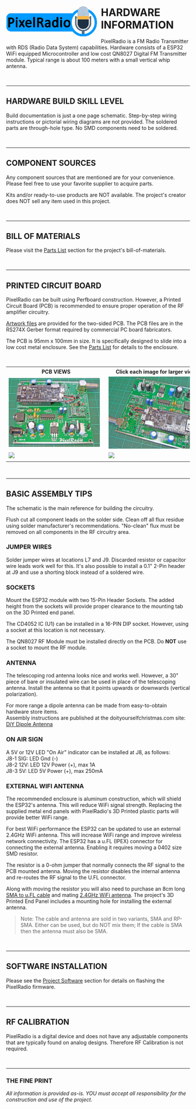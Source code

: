 # <img style="padding-right: 10px; padding-bottom: 5px;" align="left" src="../Images/RadioLogo300.gif" width="250">

# HARDWARE INFORMATION

PixelRadio is a FM Radio Transmitter with RDS (Radio Data System) capabilities.
Hardware consists of a ESP32 WiFi equipped Microcontroller and low cost QN8027 Digital FM Transmitter module.
Typical range is about 100 meters with a small vertical whip antenna.

&nbsp;&nbsp;&nbsp;

---

## HARDWARE BUILD SKILL LEVEL

Build documentation is just a one page schematic.
Step-by-step wiring instructions or pictorial wiring diagrams are not provided.
The soldered parts are through-hole type.
No SMD components need to be soldered.

&nbsp;&nbsp;&nbsp;

---

## COMPONENT SOURCES

Any component sources that are mentioned are for your convenience. Please feel free to use your favorite supplier to acquire parts.

Kits and/or ready-to-use products are NOT available.
The project's creator does NOT sell any item used in this project.

&nbsp;&nbsp;&nbsp;

---

## BILL OF MATERIALS

Please visit the [Parts List](./PartsList.md) section for the project's bill-of-materials.

&nbsp;&nbsp;&nbsp;

---

## PRINTED CIRCUIT BOARD

PixelRadio can be built using Perfboard construction.
However, a Printed Circuit Board (PCB) is recommended to ensure proper operation of the RF amplifier circuitry.

[Artwork files](../Artwork) are provided for the two-sided PCB.
The PCB files are in the RS274X Gerber format required by commercial PC board fabricators.

The PCB is 95mm x 100mm in size.
It is specifically designed to slide into a low cost metal enclosure.
See the [Parts List](./PartsList.md) for details to the enclosure.

&nbsp;&nbsp;&nbsp;

<table>
  <tr>
    <th>PCB VIEWS</th>
    <th>Click each image for larger view</th>
  </tr>
  <tr>
    <td><img style="padding-right: 10px; padding-bottom: 5px;" align="left" src="../Images/pcb_RevB1_1500.png" width="250"></td>
    <td><img style="padding-right: 10px; padding-bottom: 5px;" align="left" src="../Images/pcb_RevB4_1500.png" width="250"></td>
  </tr>
  <tr>
    <td><img style="padding-right: 10px; padding-bottom: 5px;" align="left" src="../Images/pcb_RevB2_1500.png" width="250"></td>
    <td><img style="padding-right: 10px; padding-bottom: 5px;" align="left" src="../Images/pcb_RevB3_1500.png" width="250"></td>
  </tr>
</table>

&nbsp;&nbsp;&nbsp;

---

## BASIC ASSEMBLY TIPS

The schematic is the main reference for building the circuitry.

Flush cut all component leads on the solder side.
Clean off all flux residue using solder manufacturer's recommendations.
"No-clean" flux must be removed on all components in the RF circuitry area.

### JUMPER WIRES

Solder jumper wires at locations L7 and J9.
Discarded resistor or capacitor wire leads work well for this.
It's also possible to install a 0.1" 2-Pin header at J9 and use a shorting block instead of a soldered wire.

### SOCKETS

Mount the ESP32 module with two 15-Pin Header Sockets.
The added height from the sockets will provide proper clearance to the mounting tab on the 3D Printed end panel.

The CD4052 IC (U1) can be installed in a 16-PIN DIP socket.
However, using a socket at this location is not necessary.

The QN8027 RF Module must be installed directly on the PCB.
Do **NOT** use a socket to mount the RF module.

### ANTENNA

The telescoping rod antenna looks nice and works well.
However, a 30" piece of bare or insulated wire can be used in place of the telescoping antenna.
Install the antenna so that it points upwards or downwards (vertical polarization).

For more range a dipole antenna can be made from easy-to-obtain hardware store items.\
Assembly instructions are published at the doityourselfchristmas.com site:\
[DiY Dipole Antenna](http://www.doityourselfchristmas.com/wiki/images/a/a7/How_to_make_a_dipole_antenna.pdf)

### ON AIR SIGN

A 5V or 12V LED "On Air" indicator can be installed at J8, as follows:\
J8-1 SIG: LED Gnd (-)\
J8-2 12V: LED 12V Power (+), max 1A\
J8-3 5V: LED 5V Power (+), max 250mA

### EXTERNAL WIFI ANTENNA
The recommended enclosure is aluminum construction, which will shield the ESP32's antenna.
This will reduce WiFi signal strength.
Replacing the supplied metal end panels with PixelRadio's 3D Printed plastic parts will provide better WiFi range.

For best WiFi performance the ESP32 can be updated to use an external 2.4GHz WiFi antenna.
This will increase WiFi range and improve wireless network connectivity.
The ESP32 has a u.FL (IPEX) connector for connecting the external antenna.
Enabling it requires moving a 0402 size SMD resistor.

The resistor is a 0-ohm jumper that normally connects the RF signal to the PCB mounted antenna.
Moving the resistor disables the internal antenna and re-routes the RF signal to the U.FL connector.

Along with moving the resistor you will also need to purchase an 8cm long [SMA to u.FL cable](https://www.aliexpress.com/item/4000848776660.html) and mating [2.4GHz WiFi antenna](https://www.aliexpress.com/item/1005001368629647.html).
The project's 3D Printed End Panel includes a mounting hole for installing the external antenna.

>Note: The cable and antenna are sold in two variants, SMA and RP-SMA. Either can be used, but do NOT mix them; If the cable is SMA then the antenna must also be SMA.

&nbsp;&nbsp;&nbsp;

---

## SOFTWARE INSTALLATION

Please see the [Project Software](../../src/README.md) section for details on flashing the PixelRadio firmware.

&nbsp;&nbsp;&nbsp;

---

## RF CALIBRATION

PixelRadio is a digital device and does not have any adjustable components that are typically found on analog designs.
Therefore RF Calibration is not required.

&nbsp;&nbsp;&nbsp;

---

### THE FINE PRINT

*All information is provided as-is.
YOU must accept all responsibility for the construction and use of the project.*
